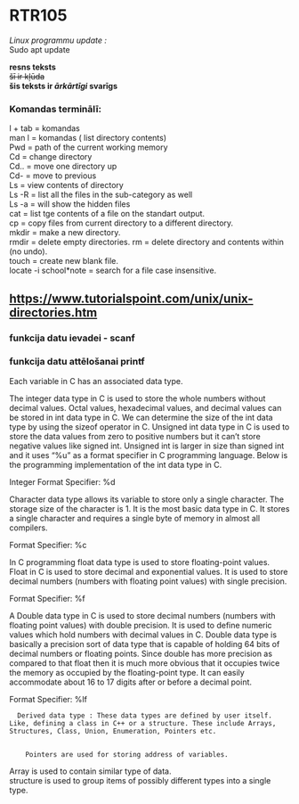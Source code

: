 # RTR105
*Linux programmu update :*  
Sudo apt update  
  

**resns teksts**  
~~šī ir kļūda~~  
**šis teksts ir _ārkārtīgi_ svarīgs**  
  
### Komandas terminālī:  
l + tab = komandas  
man l = komandas ( list directory contents)  
Pwd = path of the current working memory  
Cd = change directory  
Cd.. = move one directory up  
Cd- = move to previous  
Ls = view contents of directory  
Ls -R = list all the files in the sub-category as well  
Ls -a = will show the hidden files  
cat = list tge contents of a file on the standart output.  
cp = copy files from current directory to a different directory.  
mkdir = make a new directory.  
rmdir = delete empty directories.
rm = delete directory and contents within (no undo).  
touch = create new blank file.  
locate -i school*note = search for a file case insensitive.  
  
## https://www.tutorialspoint.com/unix/unix-directories.htm  
### funkcija datu ievadei - scanf  
### funkcija datu attēlošanai printf  
  
Each variable in C has an associated data type.  
  
The integer data type in C is used to store the whole numbers without decimal values. Octal values, hexadecimal values, and decimal values can be stored in int data type in C. We can determine the size of the int data type by using the sizeof operator in C. Unsigned int data type in C is used to store the data values from zero to positive numbers but it can’t store negative values like signed int. Unsigned int is larger in size than signed int and it uses “%u” as a format specifier in C programming language. Below is the programming implementation of the int data type in C.  
   
Integer Format Specifier: %d  
  
Character data type allows its variable to store only a single character. The storage size of the character is 1. It is the most basic data type in C. It stores a single character and requires a single byte of memory in almost all compilers.  
  
Format Specifier: %c  
  
In C programming float data type is used to store floating-point values. Float in C is used to store decimal and exponential values. It is used to store decimal numbers (numbers with floating point values) with single precision.  
  
Format Specifier: %f  
  
A Double data type in C is used to store decimal numbers (numbers with floating point values) with double precision. It is used to define numeric values which hold numbers with decimal values in C. Double data type is basically a precision sort of data type that is capable of holding 64 bits of decimal numbers or floating points. Since double has more precision as compared to that float then it is much more obvious that it occupies twice the memory as occupied by the floating-point type. It can easily accommodate about 16 to 17 digits after or before a decimal point.  
  
Format Specifier: %lf  
  
  
      Derived data type : These data types are defined by user itself. Like, defining a class in C++ or a structure. These include Arrays, Structures, Class, Union, Enumeration, Pointers etc.  
      
        
        Pointers are used for storing address of variables.  
 
 Array is used to contain similar type of data.  
 	structure is used to group items of possibly different types into a single type.  
  

